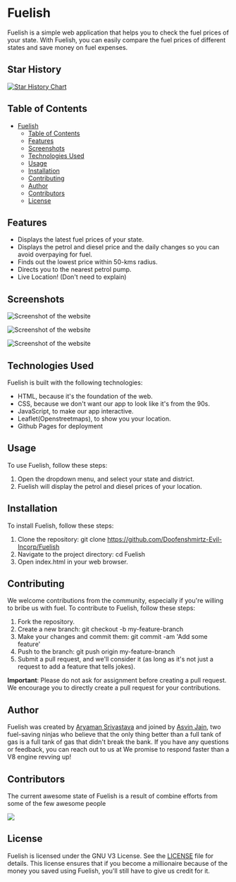 # Fuelish

Fuelish is a simple web application that helps you to check the fuel prices of your state. With Fuelish, you can easily compare the fuel prices of different states and save money on fuel expenses.

## Star History

<a href="https://star-history.com/#Doofenshmirtz-Evil-Incorp/Fuelish&Date">
 <picture>
   <source media="(prefers-color-scheme: dark)" srcset="https://api.star-history.com/svg?repos=Doofenshmirtz-Evil-Incorp/Fuelish&type=Date&theme=dark" />
   <source media="(prefers-color-scheme: light)" srcset="https://api.star-history.com/svg?repos=Doofenshmirtz-Evil-Incorp/Fuelish&type=Date" />
   <img alt="Star History Chart" src="https://api.star-history.com/svg?repos=Doofenshmirtz-Evil-Incorp/Fuelish&type=Date" />
 </picture>
</a>

## Table of Contents

- [Fuelish](#fuelish)
  - [Table of Contents](#table-of-contents)
  - [Features](#features)
  - [Screenshots](#screenshots)
  - [Technologies Used](#technologies-used)
  - [Usage](#usage)
  - [Installation](#installation)
  - [Contributing](#contributing)
  - [Author](#author)
  - [Contributors](#contributors)
  - [License](#license)

## Features

- Displays the latest fuel prices of your state.
- Displays the petrol and diesel price and the daily changes so you can avoid overpaying for fuel.
- Finds out the lowest price within 50-kms radius.
- Directs you to the nearest petrol pump.
- Live Location! (Don't need to explain)

## Screenshots
![Screenshot of the website](images/screenshots/1.jpg "a title")

![Screenshot of the website](images/screenshots/2.jpg "a title")

![Screenshot of the website](images/screenshots/3.jpg "a title")

## Technologies Used

Fuelish is built with the following technologies:

- HTML, because it's the foundation of the web.
- CSS, because we don't want our app to look like it's from the 90s.
- JavaScript, to make our app interactive.
- Leaflet(Openstreetmaps), to show you your location.
- Github Pages for deployment

## Usage

To use Fuelish, follow these steps:

1. Open the dropdown menu, and select your state and district.
2. Fuelish will display the petrol and diesel prices of your location.

## Installation

To install Fuelish, follow these steps:

1. Clone the repository: git clone https://github.com/Doofenshmirtz-Evil-Incorp/Fuelish
2. Navigate to the project directory: cd Fuelish
3. Open index.html in your web browser.

## Contributing

We welcome contributions from the community, especially if you're willing to bribe us with fuel. To contribute to Fuelish, follow these steps:

1. Fork the repository.
2. Create a new branch: git checkout -b my-feature-branch
3. Make your changes and commit them: git commit -am 'Add some feature'
4. Push to the branch: git push origin my-feature-branch
5. Submit a pull request, and we'll consider it (as long as it's not just a request to add a feature that tells jokes).

**Important**: Please do not ask for assignment before creating a pull request. We encourage you to directly create a pull request for your contributions.

## Author

Fuelish was created by [Aryaman Srivastava](https://github.com/actuallyaryaman) and joined by [Asvin Jain](https://github.com/asvin1), two fuel-saving ninjas who believe that the only thing better than a full tank of gas is a full tank of gas that didn't break the bank. If you have any questions or feedback, you can reach out to us at  We promise to respond faster than a V8 engine revving up!

## Contributors

The current awesome state of Fuelish is a result of combine efforts from some of the few awesome people

<a href="https://github.com/Doofenshmirtz-Evil-Incorp/Fuelish/graphs/contributors">
  <img src="https://contrib.rocks/image?repo=Doofenshmirtz-Evil-Incorp/Fuelish" />
</a>

## License

Fuelish is licensed under the GNU V3 License. See the [LICENSE](LICENSE.md) file for details. This license ensures that if you become a millionaire because of the money you saved using Fuelish, you'll still have to give us credit for it.
